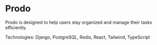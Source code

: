 # Prodo

Prodo is designed to help users stay organized and manage their tasks efficiently.




Technologies: Django, PostgreSQL, Redis, React, Tailwind, TypeScript